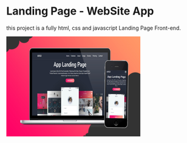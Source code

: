 # Landing Page - WebSite App

this project is a fully html, css and javascript Landing Page Front-end.


<img src="assents/images/Banner-WebSIteApp.jpg" style="margin: 0 auto;width: 70%;height: 40%;">

#



